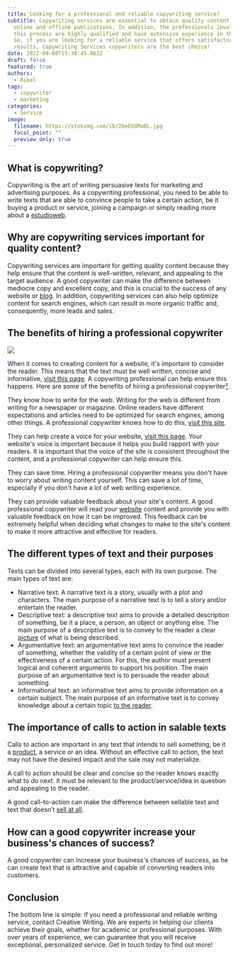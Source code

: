 ```yaml
---
title: Looking for a professional and reliable copywriting service?
subtitle: Copywriting services are essential to obtain quality content for
  online and offline publications. In addition, the professionals involved in
  this process are highly qualified and have extensive experience in the area.
  So, if you are looking for a reliable service that offers satisfactory
  results, Copywriting Services copywriters are the best choice!
date: 2022-09-08T15:38:45.882Z
draft: false
featured: true
authors:
  - Rikel
tags:
  - copywriter
  - marketing
categories:
  - Service
image:
  filename: https://stokimg.com/ib/2beEG8Ma8L.jpg
  focal_point: ""
  preview_only: true
---
```

## What is copywriting?

Copywriting is the art of writing persuasive texts for marketing and advertising purposes. As a copywriting professional, you need to be able to write texts that are able to convince people to take a certain action, be it buying a product or service, joining a campaign or simply reading more about a [estudioweb](https://estudioweb.com.br).

## Why are copywriting services important for quality content?

Copywriting services are important for getting quality content because they help ensure that the content is well-written, relevant, and appealing to the target audience. A good copywriter can make the difference between mediocre copy and excellent copy, and this is crucial to the success of any website or [blog](https://estudioweb.com.br/agro). In addition, copywriting services can also help optimize content for search engines, which can result in more organic traffic and, consequently, more leads and sales.

## The benefits of hiring a professional copywriter

<img src="https://stokimg.com/ib/2beEG8Ma8L.jpg?nf_resize=fit&w=767&h=454">

When it comes to creating content for a website, it's important to consider the reader. This means that the text must be well written, concise and informative, [visit this page](https://estudioweb.com.br/estrategias-no-instagram/). A copywriting professional can help ensure this happens. Here are some of the benefits of hiring a professional copywriter[²](https://estudioweb.com.br/educacao-financeira-5-dicas/).

They know how to write for the web. Writing for the web is different from writing for a newspaper or magazine. Online readers have different expectations and articles need to be optimized for search engines, among other things. A professional copywriter knows how to do this, [visit this site](https://www.vkay.net).

They can help create a voice for your website, [visit this page](https://www.vkay.net/read-blog/4_entenda-os-procedimentos-certos-do-marketing-multinivel.html). Your website's voice is important because it helps you build rapport with your readers. It is important that the voice of the site is consistent throughout the content, and a professional copywriter can help ensure this.

They can save time. Hiring a professional copywriter means you don't have to worry about writing content yourself. This can save a lot of time, especially if you don't have a lot of web writing experience.

They can provide valuable feedback about your site's content. A good professional copywriter will read your [website](https://stokimg.com) content and provide you with valuable feedback on how it can be improved. This feedback can be extremely helpful when deciding what changes to make to the site's content to make it more attractive and effective for readers.

## The different types of text and their purposes

Texts can be divided into several types, each with its own purpose. The main types of text are:

* Narrative text: A narrative text is a story, usually with a plot and characters. The main purpose of a narrative text is to tell a story and/or entertain the reader.
* Descriptive text: a descriptive text aims to provide a detailed description of something, be it a place, a person, an object or anything else. The main purpose of a descriptive text is to convey to the reader a clear [picture](https://stokimg.com/ib/2beEG8Ma8L.jpg) of what is being described.
* Argumentative text: an argumentative text aims to convince the reader of something, whether the validity of a certain point of view or the effectiveness of a certain action. For this, the author must present logical and coherent arguments to support his position. The main purpose of an argumentative text is to persuade the reader about something.
* Informational text: an informative text aims to provide information on a certain subject. The main purpose of an informative text is to convey knowledge about a certain topic [to the reader](https://allinswap.co/).

## The importance of calls to action in salable texts

Calls to action are important in any text that intends to sell something, be it a [product](https://www.alterativepharma.com.br/produto/nano-pearl-retinol-72162), a service or an idea. Without an effective call to action, the text may not have the desired impact and the sale may not materialize.

A call to action should be clear and concise so the reader knows exactly what to do next. It must be relevant to the product/service/idea in question and appealing to the reader.

A good call-to-action can make the difference between sellable text and text that doesn’t [sell at all](https://www.alterativepharma.com.br).

## How can a good copywriter increase your business's chances of success?

A good copywriter can increase your business's chances of success, as he can create text that is attractive and capable of converting readers into customers.

## Conclusion

The bottom line is simple: if you need a professional and reliable writing service, contact Creative Writing. We are experts in helping our clients achieve their goals, whether for academic or professional purposes. With over years of experience, we can guarantee that you will receive exceptional, personalized service. Get in touch today to find out more!